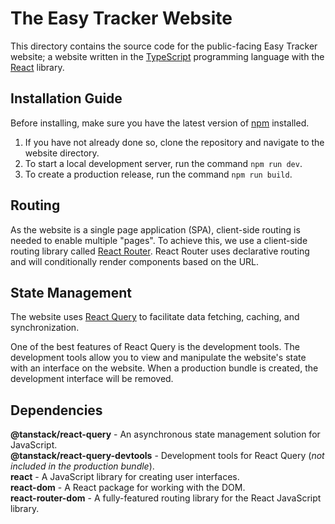 # The Easy Tracker Website

This directory contains the source code for the public-facing Easy Tracker website; a website written in the [TypeScript](https://www.typescriptlang.org/) programming language with the [React](https://react.dev/) library.

## Installation Guide

Before installing, make sure you have the latest version of [npm](https://www.npmjs.com/) installed.

1. If you have not already done so, clone the repository and navigate to the website directory.
2. To start a local development server, run the command `npm run dev`.
3. To create a production release, run the command `npm run build`.

## Routing

As the website is a single page application (SPA), client-side routing is needed to enable multiple "pages". To achieve this, we use a client-side routing library called [React Router](https://reactrouter.com/). React Router uses declarative routing and will conditionally render components based on the URL.

## State Management

The website uses [React Query](https://tanstack.com/query/latest/docs/react/overview) to facilitate data fetching, caching, and synchronization.

One of the best features of React Query is the development tools. The development tools allow you to view and manipulate the website's state with an interface on the website. When a production bundle is created, the development interface will be removed.

## Dependencies

**@tanstack/react-query** - An asynchronous state management solution for JavaScript.
<br />
**@tanstack/react-query-devtools** - Development tools for React Query (_not included in the production bundle_).
<br />
**react** - A JavaScript library for creating user interfaces.
<br />
**react-dom** - A React package for working with the DOM.
<br />
**react-router-dom** - A fully-featured routing library for the React JavaScript library.
